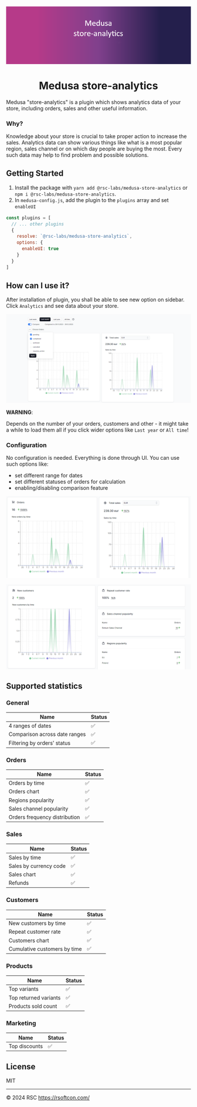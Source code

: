 <p align="center">
  <picture>
    <img alt="Medusa store-analytics logo" src="./docs/store-analytics-logo.PNG">
  </picture>
</p>

<h1 align="center">
  Medusa store-analytics
</h1>

Medusa "store-analytics" is a plugin which shows analytics data of your store, including orders, sales and other useful information.

### Why?

Knowledge about your store is crucial to take proper action to increase the sales. Analytics data can show various things like what is a most popular region, sales channel or on which day people are buying the most. Every such data may help to find problem and possible solutions. 

## Getting Started

1. Install the package with `yarn add @rsc-labs/medusa-store-analytics` or `npm i @rsc-labs/medusa-store-analytics`.
2. In `medusa-config.js`, add the plugin to the `plugins` array and set `enableUI`

```js
const plugins = [
  // ... other plugins
  {
    resolve: `@rsc-labs/medusa-store-analytics`,
    options: {
      enableUI: true
    }
  }
]
```



## How can I use it?

After installation of plugin, you shall be able to see new option on sidebar. Click `Analytics` and see data about your store.

<p align="center">
  <picture>
    <img alt="Medusa store-analytics-1" src="./docs/medusa-store-analytics-1.PNG">
  </picture>
</p>

**WARNING**:

Depends on the number of your orders, customers and other - it might take a while to load them all if you click wider options like `Last year` or `All time`!

### Configuration

No configuration is needed. Everything is done through UI. You can use such options like:
- set different range for dates
- set different statuses of orders for calculation
- enabling/disabling comparison feature

<p align="center">
  <picture>
    <img alt="Medusa store-analytics-2" src="./docs/medusa-store-analytics-2.PNG">
  </picture>
</p>

<p align="center">
  <picture>
    <img alt="Medusa store-analytics-3" src="./docs/medusa-store-analytics-3.PNG">
  </picture>
</p>

## Supported statistics

### General

| Name | Status |
| --- | --- |
| 4 ranges of dates | :white_check_mark: |
| Comparison across date ranges | :white_check_mark: |
| Filtering by orders' status | :white_check_mark: |

### Orders

| Name | Status |
| --- | --- |
| Orders by time | :white_check_mark: |
| Orders chart | :white_check_mark: |
| Regions popularity | :white_check_mark: |
| Sales channel popularity | :white_check_mark: |
| Orders frequency distribution | :white_check_mark: |

### Sales

| Name | Status |
| --- | --- |
| Sales by time | :white_check_mark: |
| Sales by currency code | :white_check_mark: |
| Sales chart | :white_check_mark: |
| Refunds | :white_check_mark: |

### Customers


| Name | Status |
| --- | --- |
| New customers by time | :white_check_mark: |
| Repeat customer rate | :white_check_mark: |
| Customers chart | :white_check_mark: |
| Cumulative customers by time | :white_check_mark: |

### Products

| Name | Status |
| --- | --- |
| Top variants | :white_check_mark: |
| Top returned variants | :white_check_mark: |
| Products sold count | :white_check_mark: |

### Marketing

| Name | Status |
| --- | --- |
| Top discounts | :white_check_mark: |

## License

MIT

---

© 2024 RSC https://rsoftcon.com/
